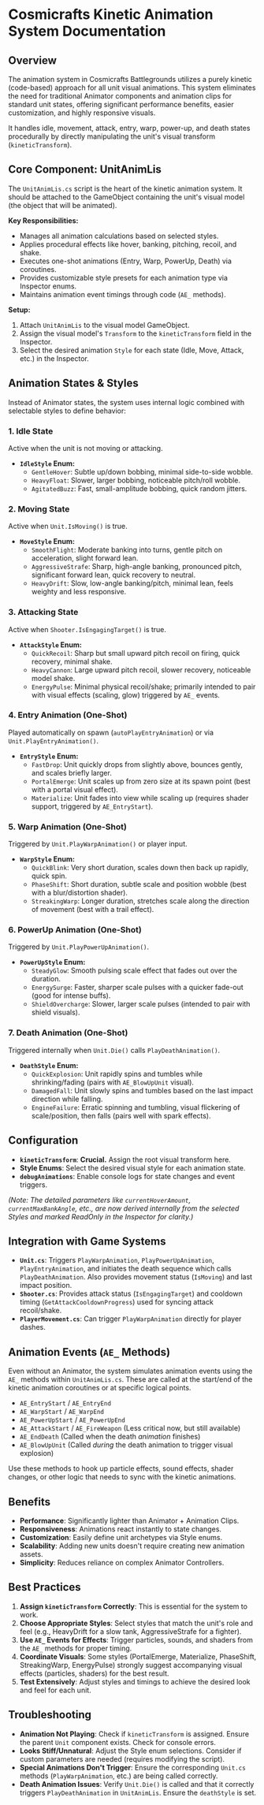 # Cosmicrafts Kinetic Animation System Documentation

## Overview
The animation system in Cosmicrafts Battlegrounds utilizes a purely kinetic (code-based) approach for all unit visual animations. This system eliminates the need for traditional Animator components and animation clips for standard unit states, offering significant performance benefits, easier customization, and highly responsive visuals.

It handles idle, movement, attack, entry, warp, power-up, and death states procedurally by directly manipulating the unit's visual transform (`kineticTransform`).

## Core Component: UnitAnimLis

The `UnitAnimLis.cs` script is the heart of the kinetic animation system. It should be attached to the GameObject containing the unit's visual model (the object that will be animated).

**Key Responsibilities:**
- Manages all animation calculations based on selected styles.
- Applies procedural effects like hover, banking, pitching, recoil, and shake.
- Executes one-shot animations (Entry, Warp, PowerUp, Death) via coroutines.
- Provides customizable style presets for each animation type via Inspector enums.
- Maintains animation event timings through code (`AE_` methods).

**Setup:**
1. Attach `UnitAnimLis` to the visual model GameObject.
2. Assign the visual model's `Transform` to the `kineticTransform` field in the Inspector.
3. Select the desired animation `Style` for each state (Idle, Move, Attack, etc.) in the Inspector.

## Animation States & Styles

Instead of Animator states, the system uses internal logic combined with selectable styles to define behavior:

### 1. Idle State
Active when the unit is not moving or attacking.
- **`IdleStyle` Enum:**
    - `GentleHover`: Subtle up/down bobbing, minimal side-to-side wobble.
    - `HeavyFloat`: Slower, larger bobbing, noticeable pitch/roll wobble.
    - `AgitatedBuzz`: Fast, small-amplitude bobbing, quick random jitters.

### 2. Moving State
Active when `Unit.IsMoving()` is true.
- **`MoveStyle` Enum:**
    - `SmoothFlight`: Moderate banking into turns, gentle pitch on acceleration, slight forward lean.
    - `AggressiveStrafe`: Sharp, high-angle banking, pronounced pitch, significant forward lean, quick recovery to neutral.
    - `HeavyDrift`: Slow, low-angle banking/pitch, minimal lean, feels weighty and less responsive.

### 3. Attacking State
Active when `Shooter.IsEngagingTarget()` is true.
- **`AttackStyle` Enum:**
    - `QuickRecoil`: Sharp but small upward pitch recoil on firing, quick recovery, minimal shake.
    - `HeavyCannon`: Large upward pitch recoil, slower recovery, noticeable model shake.
    - `EnergyPulse`: Minimal physical recoil/shake; primarily intended to pair with visual effects (scaling, glow) triggered by `AE_` events.

### 4. Entry Animation (One-Shot)
Played automatically on spawn (`autoPlayEntryAnimation`) or via `Unit.PlayEntryAnimation()`.
- **`EntryStyle` Enum:**
    - `FastDrop`: Unit quickly drops from slightly above, bounces gently, and scales briefly larger.
    - `PortalEmerge`: Unit scales up from zero size at its spawn point (best with a portal visual effect).
    - `Materialize`: Unit fades into view while scaling up (requires shader support, triggered by `AE_EntryStart`).

### 5. Warp Animation (One-Shot)
Triggered by `Unit.PlayWarpAnimation()` or player input.
- **`WarpStyle` Enum:**
    - `QuickBlink`: Very short duration, scales down then back up rapidly, quick spin.
    - `PhaseShift`: Short duration, subtle scale and position wobble (best with a blur/distortion shader).
    - `StreakingWarp`: Longer duration, stretches scale along the direction of movement (best with a trail effect).

### 6. PowerUp Animation (One-Shot)
Triggered by `Unit.PlayPowerUpAnimation()`.
- **`PowerUpStyle` Enum:**
    - `SteadyGlow`: Smooth pulsing scale effect that fades out over the duration.
    - `EnergySurge`: Faster, sharper scale pulses with a quicker fade-out (good for intense buffs).
    - `ShieldOvercharge`: Slower, larger scale pulses (intended to pair with shield visuals).

### 7. Death Animation (One-Shot)
Triggered internally when `Unit.Die()` calls `PlayDeathAnimation()`.
- **`DeathStyle` Enum:**
    - `QuickExplosion`: Unit rapidly spins and tumbles while shrinking/fading (pairs with `AE_BlowUpUnit` visual).
    - `DamagedFall`: Unit slowly spins and tumbles based on the last impact direction while falling.
    - `EngineFailure`: Erratic spinning and tumbling, visual flickering of scale/position, then falls (pairs well with spark effects).

## Configuration

- **`kineticTransform`**: **Crucial.** Assign the root visual transform here.
- **Style Enums**: Select the desired visual style for each animation state.
- **`debugAnimations`**: Enable console logs for state changes and event triggers.

*(Note: The detailed parameters like `currentHoverAmount`, `currentMaxBankAngle`, etc., are now derived internally from the selected Styles and marked ReadOnly in the Inspector for clarity.)*

## Integration with Game Systems

- **`Unit.cs`**: Triggers `PlayWarpAnimation`, `PlayPowerUpAnimation`, `PlayEntryAnimation`, and initiates the death sequence which calls `PlayDeathAnimation`. Also provides movement status (`IsMoving`) and last impact position.
- **`Shooter.cs`**: Provides attack status (`IsEngagingTarget`) and cooldown timing (`GetAttackCooldownProgress`) used for syncing attack recoil/shake.
- **`PlayerMovement.cs`**: Can trigger `PlayWarpAnimation` directly for player dashes.

## Animation Events (`AE_` Methods)

Even without an Animator, the system simulates animation events using the `AE_` methods within `UnitAnimLis.cs`. These are called at the start/end of the kinetic animation coroutines or at specific logical points.

- `AE_EntryStart` / `AE_EntryEnd`
- `AE_WarpStart` / `AE_WarpEnd`
- `AE_PowerUpStart` / `AE_PowerUpEnd`
- `AE_AttackStart` / `AE_FireWeapon` (Less critical now, but still available)
- `AE_EndDeath` (Called when the death *animation* finishes)
- `AE_BlowUpUnit` (Called *during* the death animation to trigger visual explosion)

Use these methods to hook up particle effects, sound effects, shader changes, or other logic that needs to sync with the kinetic animations.

## Benefits

- **Performance**: Significantly lighter than Animator + Animation Clips.
- **Responsiveness**: Animations react instantly to state changes.
- **Customization**: Easily define unit archetypes via Style enums.
- **Scalability**: Adding new units doesn't require creating new animation assets.
- **Simplicity**: Reduces reliance on complex Animator Controllers.

## Best Practices

1.  **Assign `kineticTransform` Correctly**: This is essential for the system to work.
2.  **Choose Appropriate Styles**: Select styles that match the unit's role and feel (e.g., HeavyDrift for a slow tank, AggressiveStrafe for a fighter).
3.  **Use `AE_` Events for Effects**: Trigger particles, sounds, and shaders from the `AE_` methods for proper timing.
4.  **Coordinate Visuals**: Some styles (PortalEmerge, Materialize, PhaseShift, StreakingWarp, EnergyPulse) strongly suggest accompanying visual effects (particles, shaders) for the best result.
5.  **Test Extensively**: Adjust styles and timings to achieve the desired look and feel for each unit.

## Troubleshooting

- **Animation Not Playing**: Check if `kineticTransform` is assigned. Ensure the parent `Unit` component exists. Check for console errors.
- **Looks Stiff/Unnatural**: Adjust the Style enum selections. Consider if custom parameters are needed (requires modifying the script).
- **Special Animations Don't Trigger**: Ensure the corresponding `Unit.cs` methods (`PlayWarpAnimation`, etc.) are being called correctly.
- **Death Animation Issues**: Verify `Unit.Die()` is called and that it correctly triggers `PlayDeathAnimation` in `UnitAnimLis`. Ensure the `deathStyle` is set. 
